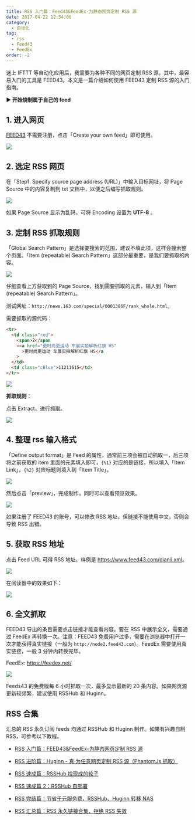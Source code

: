 ```yaml
---
title: RSS 入门篇：Feed43&FeedEx-为静态网页定制 RSS 源
date: 2017-04-22 12:54:00
category:
  - 自动化
tag:
  - rss
  - Feed43
  - FeedEx
order: -2
---
```


迷上 IFTTT 等自动化应用后，我需要为各种不同的网页定制 RSS 源。其中，最容易入门的工具是 FEED43。本文是一篇介绍如何使用 FEED43 定制 RSS 源的入门指南。

**► 开始烧制属于自己的 feed**

## 1. 进入网页

[FEED43](http://www.feed43.com/) 不需要注册，点击「Create your own feed」即可使用。

![](https://pic1.zhimg.com/v2-b5da0b08f632376fad3925a779e373b4_r.jpg)

## 2. 选定 RSS 网页

在「Step1. Specify source page address (URL)」中输入目标网址，将 Page Source 中的内容复制到 txt 文档中，以便之后编写抓取规则。

![](https://pic1.zhimg.com/v2-1b687a5b1c325ba6d04fbdcc13b95668_r.jpg)

如果 Page Source 显示为乱码，可将 Encoding 设置为 **UTF-8** 。

## 3. 定制 RSS 抓取规则

「Global Search Pattern」是选择要搜索的范围，建议不填此项，这样会搜索整个页面。「Item (repeatable) Search Pattern」这部分最重要，是我们要抓取的内容。

![](https://pic1.zhimg.com/v2-b1fa90c59739bddc0c27134cd36ba6bc_r.jpg)

仔细查看上方获取到的 Page Source，找到需要抓取的元素，输入到「Item (repeatable) Search Pattern」。

测试网址：`http://news.163.com/special/0001386F/rank_whole.html`。

需要抓取的源代码：

```html
<tr>
  <td class="red">
    <span>2</span
    ><a href="更时尚更运动 车展实拍解析红旗 H5"
      >更时尚更运动 车展实拍解析红旗 H5</a
    >
  </td>
  <td class="cBlue">11211615</td>
</tr>
```

![](https://pic2.zhimg.com/v2-cf6dbf2c09189f7517ec63abdc80c50d_r.jpg)

**抓取规则**：



点击 Extract，进行抓取。

![](https://pic4.zhimg.com/v2-e9486741a6229ab258a95147f584571b_r.jpg)

## 4. 整理 rss 输入格式

「Define output format」是 Feed 的属性，通常前三项会被自动抓取一，后三项将之前获取的 item 里面的元素填入即可，`{%1}` 对应的是链接，所以填入「Item Link」，`{%2}` 对应标题则填入到「Item Title」。

![](https://pic1.zhimg.com/v2-b4614f5c46090f2eb762aac87d604350_r.jpg)

然后点击「preview」，完成制作，同时可以查看预览效果。

![](https://pic2.zhimg.com/v2-498bf1f1c0b14da172498b58f59e39b9_r.jpg)

如果注册了 FEED43 的账号，可以修改 RSS 地址，但链接不能使用中文，否则会导致 RSS 出错。

## 5. 获取 RSS 地址

点击 Feed URL 可得 RSS 地址，样例是 <https://www.feed43.com/dianji.xml>。

![](https://pic1.zhimg.com/v2-f3b00e876d8df136f7d354b4fc22f900_r.jpg)

在阅读器中的效果如下：

![](https://pic4.zhimg.com/v2-6d8f503ff3da16eb985ca1d3ae2de98f_r.jpg)

## 6. 全文抓取

FEED43 导出的条目需要点击链接才能查看内容。要在 RSS 中展示全文，需要通过 FeedEx 再转换一次。注意：FEED43 免费用户过多，需要在浏览器中打开一次才能获得真实链接（一般为 `http://node2.feed43.com`）。FeedEx 需要使用真实链接，一般 3 分钟内转换完毕。

FeedEx: <https://feedex.net/>

![](https://pic4.zhimg.com/v2-8e3701adffa1d6fb4ea10dda2704988b_r.jpg)

Feeds43 的免费版每 6 小时抓取一次，最多显示最新的 20 条内容。如果网页源更新较频繁，建议使用 RSSHub 和 Huginn。

## RSS 合集

汇总的 RSS 永久订阅 feeds 均通过 RSSHub 和 Huginn 制作。如果有兴趣自制 RSS，可参考以下教程。

- [RSS 入门篇：FEED43&FeedEx-为静态网页定制 RSS 源](https://newzone.top/posts/2017-04-22-rss_feed43_feedex.html)

- [RSS 进阶篇：Huginn - 真·为任意网页定制 RSS 源（PhantomJs 抓取）](https://newzone.top/posts/2018-10-07-huginn_scraping_any_website.html)

- [RSS 速成篇：RSSHub 捡现成的轮子](https://newzone.top/posts/2019-04-01-rsshub_noob.html)

- [RSS 速成篇 2：RSSHub 自部署](https://newzone.top/posts/2020-03-25-rsshub_on_vps.html)

- [RSS 完结篇：节省千元服务费，RSSHub、Huginn 转移 NAS](https://newzone.top/posts/2021-10-23-nas_with_rsshub_and_huginn.html)

- [RSS 汇总篇：RSS 永久链接合集，拒绝 RSS 失效](https://newzone.top/posts/2022-03-17-rss_persistent_link_collection.html)
